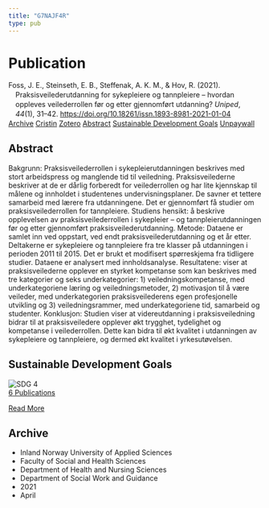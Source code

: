 ```yaml
---
title: "G7NAJF4R"
type: pub
---
```

<h1>Publication</h1>
<article id="csl-bib-container-G7NAJF4R" class="csl-bib-container">
  <div class="csl-bib-body" style="line-height: 1.35; padding-left: 1em; text-indent:-1em;">
  <div class="csl-entry">Foss, J. E., Steinseth, E. B., Steffenak, A. K. M., &amp; Hov, R. (2021). Praksisveilederutdanning for sykepleiere og tannpleiere &#x2013; hvordan oppleves veilederrollen f&#xF8;r og etter gjennomf&#xF8;rt utdanning? <i>Uniped</i>, <i>44</i>(1), 31&#x2013;42. <a href="https://doi.org/10.18261/issn.1893-8981-2021-01-04">https://doi.org/10.18261/issn.1893-8981-2021-01-04</a></div>
</div>
  <div class="csl-bib-buttons">
    <a href="#taxonomy-article-G7NAJF4R" class="csl-bib-button">Archive</a>
    <a href="https://app.cristin.no/results/show.jsf?id=1902873" alt="Cristin URL" class="csl-bib-button">Cristin</a>
    <a href="http://zotero.org/groups/5402882/items/G7NAJF4R" alt="Zotero URL" class="csl-bib-button">Zotero</a>
    <a href="#abstract-article-G7NAJF4R" class="csl-bib-button">Abstract</a>
    <a href="#sdg-article-G7NAJF4R" class="csl-bib-button">Sustainable Development Goals</a>
    <a href="https://doi.org/10.18261/issn.1893-8981-2021-01-04" class="csl-bib-button">Unpaywall</a>
  </div>
  <div id="csl-bib-meta-container-G7NAJF4R"></div>
</article>
<div id="csl-bib-meta-G7NAJF4R" class="csl-bib-meta">
  <article id="abstract-article-G7NAJF4R" class="abstract-article">
    <h1>Abstract</h1>
    Bakgrunn: Praksisveilederrollen i sykepleierutdanningen beskrives med stort arbeidspress og manglende tid til veiledning. Praksisveilederne beskriver at de er dårlig forberedt for veilederrollen og har lite kjennskap til målene og innholdet i studentenes undervisningsplaner. De savner et tettere samarbeid med lærere fra utdanningene. Det er gjennomført få studier om praksisveilederrollen for tannpleiere. Studiens hensikt: å beskrive opplevelsen av praksisveilederrollen i sykepleier – og tannpleierutdanningen før og etter gjennomført praksisveilederutdanning. Metode: Dataene er samlet inn ved oppstart, ved endt praksisveilederutdanning og et år etter. Deltakerne er sykepleiere og tannpleiere fra tre klasser på utdanningen i perioden 2011 til 2015. Det er brukt et modifisert spørreskjema fra tidligere studier. Dataene er analysert med innholdsanalyse. Resultatene: viser at praksisveilederne opplever en styrket kompetanse som kan beskrives med tre kategorier og seks underkategorier: 1) veiledningskompetanse, med underkategoriene læring og veiledningsmetoder, 2) motivasjon til å være veileder, med underkategorien praksisveilederens egen profesjonelle utvikling og 3) veiledningsrammer, med underkategoriene tid, samarbeid og studenter. Konklusjon: Studien viser at videreutdanning i praksisveiledning bidrar til at praksisveiledere opplever økt trygghet, tydelighet og kompetanse i veilederrollen. Dette kan bidra til økt kvalitet i utdanningen av sykepleiere og tannpleiere, og dermed økt kvalitet i yrkesutøvelsen.
  </article>
  <article id="sdg-article-G7NAJF4R" class="sdg-article">
    <h1>Sustainable Development Goals</h1>
    <div class="sdg-container"><div id="sdg4" class="sdg"> <img src="{{< params subfolder >}}images/sdg/sdg04_en.png" class="image" alt="SDG 4"> <div class="sdg-overlay"> <a href="{{< params subfolder >}}en/archive/?sdg=4#archive" class="sdg-publication-count"><span>6</span> Publications</a> <p><a href="https://sdgs.un.org/goals/goal4" class="sdg-read-more">Read More</a></p> </div> </div></div>
  </article>
  <article id="taxonomy-article-G7NAJF4R" class="taxonomy-article">
    <h1>Archive</h1>
    <ul>
      <li>Inland Norway University of Applied Sciences</li>
      <li>Faculty of Social and Health Sciences</li>
      <li>Department of Health and Nursing Sciences</li>
      <li>Department of Social Work and Guidance</li>
      <li>2021</li>
      <li>April</li>
    </ul>
  </article>
</div>
